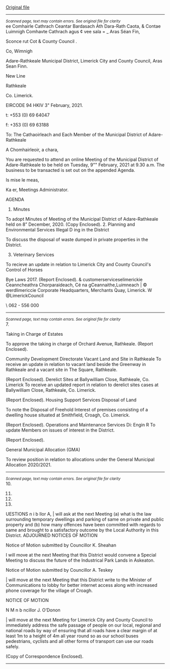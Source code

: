 [Original file](https://www.limerick.ie/sites/default/files/media/documents/2021-02/00-agenda-9th-february-2021.pdf)

---
*<small>Scanned page, text may contain errors. See original file for clarity</small>*  
ee Comhairle Cathrach Ceantar Bardasach Ath Dara-Rath Caota,
& Contae Luimnigh Comhavte Cathrach agus ¢ vee sala
= _ Aras Séan Fin,

Sconce rut Cot
& County Council .

Co, Wimnigh

Adare-Rathkeale Municipal District,
Limerick City and County Council,
Aras Sean Finn.

New Line

Rathkeale

Co. Limerick.

EIRCODE 94 HKIV
3" February, 2021.

t: +553 (0) 69 64047

f: +353 (0) 69 63188

To: The Cathaoirleach and Each Member of the Municipal District of Adare-Rathkeale

A Chomhairleoir, a chara,

You are requested to attend an online Meeting of the Municipal District of Adare-Rathkeale to be
held on Tuesday, 9"" February, 2021 at 9.30 a.m. The business to be transacted is set out on the
appended Agenda.

Is mise le meas,

Ka er,
Meetings Administrator.

AGENDA
1. Minutes

To adopt Minutes of Meeting of the Municipal District of Adare-Rathkeale held on 8”
December, 2020.
(Copy Enclosed).
2. Planning and Environmental Services
Illegal D ing in the District

To discuss the disposal of waste dumped in private properties in the District.

3. Veterinary Services

To recieve an update in relation to Limerick City and County Council's Control of Horses

Bye Laws 2017.
(Report Enclosed).
& customerserviceselimerickie
Ceanncheathra Chorparaideach, Cé na gCeannaithe,Luimneach | © werdlimericcie
Corporate Headquarters, Merchants Quay, Limerick. W @LimerickCouncil

\ 062 - 556 000


---
*<small>Scanned page, text may contain errors. See original file for clarity</small>*  
7.

Taking in Charge of Estates

To approve the taking in charge of Orchard Avenue, Rathkeale.
(Report Enclosed).

Community Development Directorate
Vacant Land and Site in Rathkeale
To receive an update in relation to vacant land beside the Greenway in Rathkeale and a
vacant site in The Square, Rathkeale.

(Report Enclosed).
Derelict Sites at Ballywilliam Close, Rathkeale, Co. Limerick
To receive an updated report in relation to derelict sites cases at Ballywilliam Close,
Rathkeale, Co. Limerick.

(Report Enclosed).
Housing Support Services
Disposal of Land

To note the Disposal of Freehold Interest of premises consisting of a dwelling house
situated at Smithfield, Croagh, Co. Limerick.

(Report Enclosed).
Operations and Maintenance Services
Di: Engin R
To update Members on issues of interest in the District.

(Report Enclosed).

General Municipal Allocation (GMA)

To review position in relation to allocations under the General Municipal Allocation
2020/2021.


---
*<small>Scanned page, text may contain errors. See original file for clarity</small>*  
10.

11.

14.

15.

UESTIONS
n i b llor A,
| will ask at the next Meeting (a) what is the law surrounding temporary dwellings and
parking of same on private and public property and (b) how many offences have been
committed with regards to same and brought to a satisfactory outcome by the Local
Authority in this District.
ADJOURNED NOTICES OF MOTION

Notice of Motion submitted by Councillor K. Sheahan

I will move at the next Meeting that this District would convene a Special Meeting to
discuss the future of the Industrical Park Lands in Askeaton.

Notice of Motion submitted by Councillor A. Teskey

| will move at the next Meeting that this District write to the Minister of Communications
to lobby for better internet access along with increased phone coverage for the village of
Croagh.

NOTICE OF MOTION

N M n b ncillor J. O’Donon

| will move at the next Meeting for Limerick City and County Council to immediately
address the safe passage of people on our local, regional and national roads by way of
ensuring that all roads have a clear margin of at least 1m to a height of 4m all year round
so as our school buses pedestrians, cyclists and all other forms of transport can use our
roads safely.

(Copy of Correspondence Enclosed).


---
